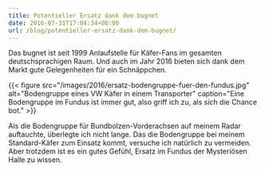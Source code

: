 ```yaml
---
title: Potentieller Ersatz dank dem bugnet
date: 2016-07-31T17:04:34+00:00
url: /blog/potentieller-ersatz-dank-dem-bugnet/
---
```


Das bugnet ist seit 1999 Anlaufstelle für Käfer-Fans im gesamten deutschsprachigen Raum. Und auch im Jahr 2016 bieten sich dank dem Markt gute Gelegenheiten für ein Schnäppchen.

{{< figure src="/images/2016/ersatz-bodengruppe-fuer-den-fundus.jpg" alt="Bodengruppe eines VW Käfer in einem Transporter" caption="Eine Bodengruppe im Fundus ist immer gut, also griff ich zu, als sich die Chance bot." >}}

Als die Bodengruppe für Bundbolzen-Vorderachsen auf meinem Radar auftauchte, überlegte ich nicht lange. Das die Bodengruppe bei meinem Standard-Käfer zum Einsatz kommt, versuche ich natürlich zu vermeiden. Aber trotzdem ist es ein gutes Gefühl, Ersatz im Fundus der Mysteriösen Halle zu wissen.
<!--more-->
